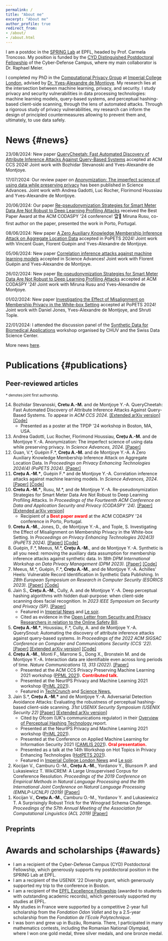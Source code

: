 ```yaml
---
permalink: /
title: "About me"
excerpt: "About me"
author_profile: true
redirect_from:  
- /about/  
- /about.html
---
```


I am a postdoc in the [SPRING Lab](https://spring.epfl.ch/) at EPFL, headed by Prof. Carmela Troncoso. My position is funded by the [CYD Distinguished Postdoctoral Fellowship](https://www.epfl.ch/research/funding/epfl-programmes/cyd/cyd-postdoc/) of the Cyber-Defense Campus, where my main collaborator is Dr. Raphael Meier.

I completed my PhD in the [Computational Privacy Group](https://cpg.doc.ic.ac.uk/index.html) at [Imperial College London](https://www.imperial.ac.uk/), advised by [Dr. Yves-Alexandre de Montjoye](http://www.demontjoye.com/index.html). My research lies at the intersection between machine learning, privacy, and security. I study privacy and security vulnerabilities in data processing technologies: machine learning models, query-based systems, and perceptual hashing-based client-side scanning, through the lens of automated attacks. Through a rigorous study of privacy vulnerabilities, my research can inform the design of principled countermeasures allowing to prevent them and, ultimately, to use data safely.

# News {#news}

23/08/2024: New paper [QueryCheetah: Fast Automated Discovery of Attribute Inference Attacks Against Query-Based Systems](https://arxiv.org/abs/2409.01992) accepted at ACM CCS 2024! Joint work with Bozhidar Stevanoski and Yves-Alexandre de Montjoye.

17/07/2024: Our review paper on [Anonymization: The imperfect science of using data while preserving privacy](https://www.science.org/doi/10.1126/sciadv.adn7053) has been published in Science Advances. Joint work with Andrea Gadotti, Luc Rocher, Florimond Houssiau and Yves-Alexandre de Montjoye.

20/06/2024: Our paper [Re-pseudonymization Strategies for Smart Meter Data Are Not Robust to Deep Learning Profiling Attacks](https://dl.acm.org/doi/10.1145/3626232.3653272) received the Best Paper Award at the ACM CODASPY '24 conference! 🏆📜 Miruna Rusu, co-first author on the paper, presented the work in Porto, Portugal. 

08/06/2024: New paper [A Zero Auxiliary Knowledge Membership Inference Attack on Aggregate Location Data](https://arxiv.org/abs/2406.18671) accepted in PoPETS 2024! Joint work with Vincent Guan, Florent Guépin and Yves-Alexandre de Montjoye. 

05/06/2024: New paper [Correlation inference attacks against machine learning models](https://arxiv.org/abs/2112.08806) accepted in Science Advances! Joint work with Florent Guépin and Yves-Alexandre de Montjoye.

26/02/2024: New paper [Re-pseudonymization Strategies for Smart Meter Data Are Not Robust to Deep Learning Profiling Attacks](https://dl.acm.org/doi/10.1145/3626232.365327) accepted at ACM CODASPY '24! Joint work with Miruna Rusu and Yves-Alexandre de Montjoye.

01/02/2024: New paper [Investigating the Effect of Misalignment on Membership Privacy in the White-box Setting](https://arxiv.org/abs/2306.05093) accepted at PoPETS 2024! Joint work with Daniel Jones, Yves-Alexandre de Montjoye, and Shruti Tople.

22/01/2024: I attended the discussion panel of the [Synthetic Data for Biomedical Applications](https://www.datascience.ch/event/synthetic-data-for-biomedical-applications) workshop organised by CHUV and the Swiss Data Science Center.

More news [here](https://ana-mariacretu.github.io/news-archive/).

# Publications {#publications}
## Peer-reviewed articles
<small>\* denotes joint first authorship.</small>
<ol reversed>

<li>
   Bozhidar Stevanoski, <b>Cretu A.-M.</b> and de Montjoye Y.-A. QueryCheetah: Fast Automated Discovery of Attribute Inference Attacks Against Query-Based Systems. To appear in <i>ACM CCS 2024</i>. <a href="https://arxiv.org/abs/2409.01992">[Extended arXiv version]</a> <a href="https://github.com/computationalprivacy/querycheetah">[Code]</a>
   <ul>
     <li> Presented as a poster at the TPDP '24 workshop in Boston, MA, USA.</li>
     </ul>
</li>

<li>
   Andrea Gadotti, Luc Rocher, Florimond Houssiau, <b>Crețu A.-M.</b> and de Montjoye Y.-A. Anonymization: The imperfect science of using data while preserving privacy. In <i>Science Advances, 2024</i>. <a href="https://www.science.org/doi/10.1126/sciadv.adn7053">[Paper]</a>
</li>

  <li>
   Guan, V.*, Guépin F.*, <b>Crețu A.-M.</b> and de Montjoye Y.-A. A Zero Auxiliary Knowledge Membership Inference Attack on Aggregate Location Data. In <i> Proceedings on Privacy Enhancing Technologies 2024(4) (PoPETS 2024). </i>  <a href="https://petsymposium.org/popets/2024/popets-2024-0108.php">[Paper]</a>  
  </li>

  <li>
   <b>Crețu A.-M.*</b>, Guépin F.* and de Montjoye Y.-A. Correlation inference attacks against machine learning models. In <i>Science Advances, 2024</i>. <a href="https://www.science.org/doi/10.1126/sciadv.adj9260">[Paper]</a> <a href="https://github.com/computationalprivacy/ml-correlation-inference">[Code]</a>
  </li>
   
   <li>
   <b>Cretu A.-M.*</b>, Rusu, M.*, and de Montjoye Y.-A. Re-pseudonymization Strategies for Smart Meter Data Are Not Robust to Deep Learning Profiling Attacks. In <i>Proceedings of the Fourteenth ACM Conference on Data and Application Security and Privacy (CODASPY '24).</i> <a href="https://dl.acm.org/doi/10.1145/3626232.3653272">[Paper]</a> <a href="https://arxiv.org/abs/2404.03948">[Extended arXiv version]</a> 
     <ul>
     <li> Recipient of a <b><font color="red">Best paper award</font></b> at the ACM CODASPY '24 conference in Porto, Portugal.</li>
     </ul>
  </li>
   
   <li>
   <b>Cretu A.-M.</b>, Jones, D., de Montjoye Y.-A., and Tople, S. Investigating the Effect of Misalignment on Membership Privacy in the White-box Setting. In <i> Proceedings on Privacy Enhancing Technologies 2024(3) (PoPETS 2024). </i> <a href="https://petsymposium.org/popets/2024/popets-2024-0085.php">[Paper]</a> <a href="https://github.com/microsoft/shadow-realignment-mia">[Code]</a>
  </li>
 
   <li>
   Guépin, F.*, Meeus, M.*, <b>Crețu A.-M.</b>, and de Montjoye Y.-A. Synthetic is all you need: removing the auxiliary data assumption for membership inference attacks against synthetic data. In <i> 18th DPM International Workshop on Data Privacy Management (DPM 2023).</i> <a href="https://link.springer.com/chapter/10.1007/978-3-031-54204-6_10">[Paper]</a> <a href="https://github.com/computationalprivacy/MIA-synthetic">[Code]</a>
  </li>

   <li>
   Meeus, M.*, Guépin, F.*, <b>Crețu A.-M.</b>, and de Montjoye Y.-A. Achilles' Heels: Vulnerable Record Identification in Synthetic Data Publishing. In <i>28th European Symposium on Research in Computer Security (ESORICS 2023).</i> <a href="https://link.springer.com/chapter/10.1007/978-3-031-51476-0_19">[Paper]</a> <a href="https://github.com/computationalprivacy/MIA-synthetic">[Code]</a>
  </li>
  
  <li>
   Jain S., <b>Crețu A.-M.</b>, Cully, A. and de Montjoye Y.-A. Deep perceptual hashing algorithms with hidden dual-purpose: when client-side scanning does facial recognition. In <i>2023 IEEE Symposium on Security and Privacy (SP).</i> <a href="https://www.computer.org/csdl/proceedings-article/sp/2023/933600a234/1NrbXDL6b2U"> [Paper] </a>
   <ul>
       <li> Featured in 
        <a href="https://www.imperial.ac.uk/news/244952/tech-mandated-online-safety-bill-could/"> Imperial News</a>
        and 
        <a href="https://www.lesoir.be/517145/article/2023-06-02/comment-leurope-entend-scanner-nos-conversations-privees-sur-whatsapp-ou-signal">Le soir</a>. </li>
       <li> Cited as evidence in the <a href="https://haddadi.github.io/UKOSBOpenletter.pdf">Open Letter from Security and Privacy Researchers in relation to the Online Safety Bill</a>.
       </li>
   </ul>
  </li>
 
   <li>
   <b>Crețu A.-M.*</b>, Houssiau, F.*, Cully, A. and de Montjoye Y.-A. QuerySnout: Automating the discovery of attribute inference
attacks against query-based systems. <i>In Proceedings of the 2022 ACM SIGSAC Conference on Computer and Communications Security (CCS '22).</i> <a href="https://dl.acm.org/doi/10.1145/3548606.3560581">[Paper]</a> <a href="https://arxiv.org/abs/2211.05249">[Extended arXiv version]</a> <a href="https://github.com/computationalprivacy/querysnout">[Code]</a>
  </li>
  
  <li>
   <b>Crețu A.-M.</b>, Monti F., Marrone S., Dong X., Bronstein M. and de Montjoye Y.-A. Interaction data are identifiable even across long periods of time. <i> Nature Communications 13, 313 (2022).</i> <a href="https://doi.org/10.1038/s41467-021-27714-6">[Paper]</a>
    <ul>
      <li> Presented at the ACM CCS Privacy Preserving Machine Learning 2021 workshop  (<a href="https://ppml-workshop.github.io/">PPML 2021</a>). <b><font color="red">Contributed talk.</font></b> </li>
      <li> Presented at the NeurIPS Privacy and Machine Learning 2021 workshop (<a href="https://nips.cc/Conferences/2021/ScheduleMultitrack?event=21873">PriML 2021</a>).</li>
      <li> Featured in <a href="https://techcrunch.com/2022/02/24/implement-differential-privacy-to-power-up-data-sharing-and-cooperation/">TechCrunch</a> and <a href="https://www.sciencenews.org/article/ai-identify-anonymous-data-phone-neural-network">Science News.</a>
      </li>
    </ul>
  </li>
  
  <li>
    Jain S.*, <b>Crețu A.-M.*</b> and de Montjoye Y.-A. Adversarial Detection Avoidance Attacks: Evaluating the robustness of perceptual hashing-based client-side scanning. <i> 31st USENIX Security Symposium (USENIX Security 22) </i> <a href="https://www.usenix.org/conference/usenixsecurity22/presentation/jain">[Paper]</a> <a href="https://arxiv.org/abs/2106.09820">[Extended arXiv version]</a>
    <ul>
      <li> Cited by Ofcom (UK's communications regulator) in their <a href="https://www.ofcom.org.uk/research-and-data/online-research/overview-of-perceptual-hashing-technology"> Overview of Perceptual Hashing Technology </a> report.</li>
      <li> Presented at the NeurIPS Privacy and Machine Learning 2021 workshop (<a href="https://nips.cc/Conferences/2021/ScheduleMultitrack?event=21873">PriML 2021</a>).</li>
      <li> Presented at the Conference on Applied Machine Learning for Information Security 2021 (<a href="https://www.camlis.org/">CAMLIS 2021</a>). <b><font color="red">Oral presentation.</font></b></li>
      <li> Presented as a talk at the 14th Workshop on Hot Topics in Privacy Enhancing Technologies (<a href="https://petsymposium.org/2021/hotpets.php">HotPETS 2021</a>).</li>
      <li> Featured in <a href="https://www.imperial.ac.uk/news/231778/proposed-illegal-image-detectors-devices-easily/">Imperial College London News</a> and <a href="https://www.lesoir.be/517145/article/2023-06-02/comment-leurope-entend-scanner-nos-conversations-privees-sur-whatsapp-ou-signal">Le soir</a>.</li>
    </ul>
  </li>
  
  <li> 
    Kocijan V., Camburu O.-M., <b>Crețu A.-M.</b>, Yordanov Y., Blunsom P. and Lukasiewicz T. WikiCREM: A Large Unsupervised Corpus for Coreference Resolution. <i>Proceedings of the 2019 Conference on Empirical Methods in Natural Language Processing and the 9th International Joint Conference on Natural Language Processing (EMNLP-IJCNLP) (2019)</i> <a href="https://aclanthology.org/D19-1439/">[Paper]</a> 
  </li>
  
  <li> 
    Kocijan V., <b>Crețu A.-M.</b>, Camburu O.-M., Yordanov Y. and Lukasiewicz T. A Surprisingly Robust Trick for the Winograd Schema Challenge. <i>Proceedings of the 57th Annual Meeting of the Association for Computational Linguistics (ACL 2019)</i> <a href="https://aclanthology.org/P19-1478/">[Paper]</a>
  </li>
</ol>

## Preprints

<ol reversed>
  
 </ol>

# Awards and scholarships {#awards}

<ul>
  <li> I am a recipient of the Cyber-Defense Campus (CYD) Postdoctoral Fellowship, which generously supports my postdoctoral position in the SPRING Lab at EPFL. </li>
  <li> I am a recipient of the USENIX '22 Diversity grant, which generously supported my trip to the conference in Boston. </li>
  <li> I am a recipient of the <a href="https://www.epfl.ch/education/master/master-excellence-fellowships/">EPFL Excellence Fellowship</a> (awarded to students with outstanding academic records), which generously supported my studies at EPFL.</li>
  <li> My studies in France were supported by a competitive 2-year full scholarship from the <i>Fondation Odon Vallet</i> and by a 2.5-year scholarship from the <i> Fondation de l'Ecole Polytechnique</i>.</li>
  <li> I was born and grew up in Buzău, Romania. There, I participated in many mathematics contests, including the Romanian National Olympiad, where I won one gold medal, three silver medals, and one bronze medal.</li>
</ul>
